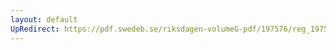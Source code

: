 ```yaml
---
layout: default
UpRedirect: https://pdf.swedeb.se/riksdagen-volumeG-pdf/197576/reg_197576__reg_03/reg_197576__reg_03_0025.pdf
---
```

